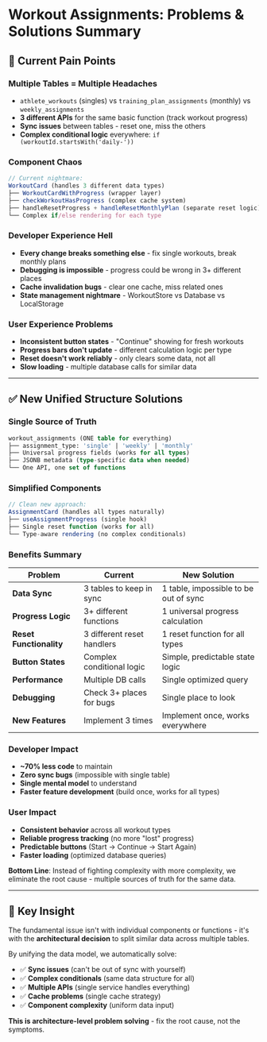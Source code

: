 # Workout Assignments: Problems & Solutions Summary

## 🚨 **Current Pain Points**

### **Multiple Tables = Multiple Headaches**
- `athlete_workouts` (singles) vs `training_plan_assignments` (monthly) vs `weekly_assignments` 
- **3 different APIs** for the same basic function (track workout progress)
- **Sync issues** between tables - reset one, miss the others
- **Complex conditional logic** everywhere: `if (workoutId.startsWith('daily-'))`

### **Component Chaos**
```typescript
// Current nightmare:
WorkoutCard (handles 3 different data types)
├── WorkoutCardWithProgress (wrapper layer)
├── checkWorkoutHasProgress (complex cache system)
├── handleResetProgress + handleResetMonthlyPlan (separate reset logic)
└── Complex if/else rendering for each type
```

### **Developer Experience Hell**
- **Every change breaks something else** - fix single workouts, break monthly plans
- **Debugging is impossible** - progress could be wrong in 3+ different places
- **Cache invalidation bugs** - clear one cache, miss related ones
- **State management nightmare** - WorkoutStore vs Database vs LocalStorage

### **User Experience Problems**
- **Inconsistent button states** - "Continue" showing for fresh workouts
- **Progress bars don't update** - different calculation logic per type
- **Reset doesn't work reliably** - only clears some data, not all
- **Slow loading** - multiple database calls for similar data

---

## ✅ **New Unified Structure Solutions**

### **Single Source of Truth**
```sql
workout_assignments (ONE table for everything)
├── assignment_type: 'single' | 'weekly' | 'monthly'
├── Universal progress fields (works for all types)
├── JSONB metadata (type-specific data when needed)
└── One API, one set of functions
```

### **Simplified Components**
```typescript
// Clean new approach:
AssignmentCard (handles all types naturally)
├── useAssignmentProgress (single hook)
├── Single reset function (works for all)
└── Type-aware rendering (no complex conditionals)
```

### **Benefits Summary**

| Problem | Current | New Solution |
|---------|---------|-------------|
| **Data Sync** | 3 tables to keep in sync | 1 table, impossible to be out of sync |
| **Progress Logic** | 3+ different functions | 1 universal progress calculation |
| **Reset Functionality** | 3 different reset handlers | 1 reset function for all types |
| **Button States** | Complex conditional logic | Simple, predictable state logic |
| **Performance** | Multiple DB calls | Single optimized query |
| **Debugging** | Check 3+ places for bugs | Single place to look |
| **New Features** | Implement 3 times | Implement once, works everywhere |

### **Developer Impact**
- **~70% less code** to maintain
- **Zero sync bugs** (impossible with single table)
- **Single mental model** to understand
- **Faster feature development** (build once, works for all types)

### **User Impact**
- **Consistent behavior** across all workout types
- **Reliable progress tracking** (no more "lost" progress)
- **Predictable buttons** (Start → Continue → Start Again)
- **Faster loading** (optimized database queries)

**Bottom Line**: Instead of fighting complexity with more complexity, we eliminate the root cause - multiple sources of truth for the same data.

---

## 🎯 **Key Insight**

The fundamental issue isn't with individual components or functions - it's with the **architectural decision** to split similar data across multiple tables. 

By unifying the data model, we automatically solve:
- ✅ **Sync issues** (can't be out of sync with yourself)
- ✅ **Complex conditionals** (same data structure for all)
- ✅ **Multiple APIs** (single service handles everything)
- ✅ **Cache problems** (single cache strategy)
- ✅ **Component complexity** (uniform data input)

**This is architecture-level problem solving** - fix the root cause, not the symptoms. 